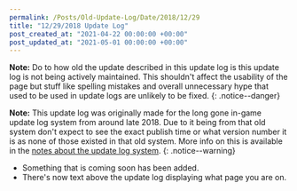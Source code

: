 ```yaml
---
permalink: /Posts/Old-Update-Log/Date/2018/12/29
title: "12/29/2018 Update Log"
post_created_at: "2021-04-22 00:00:00 +00:00"
post_updated_at: "2021-05-01 00:00:00 +00:00"
---
```


**Note:** Do to how old the update described in this update log is this update log is not being actively maintained. This shouldn't affect the usability of the page but stuff like spelling mistakes and overall unnecessary hype that used to be used in update logs are unlikely to be fixed.
{: .notice--danger}

**Note:** This update log was originally made for the long gone in-game update log system from around late 2018. Due to it being from that old system don't expect to see the exact publish time or what version number it is as none of those existed in that old system. More info on this is available in the [notes about the update log system](https://bobdevstudio.github.io/RBAP-Wiki/Posts/Update-Log-Notes).
{: .notice--warning}

* Something that is coming soon has been added.
* There's now text above the update log displaying what page you are on.